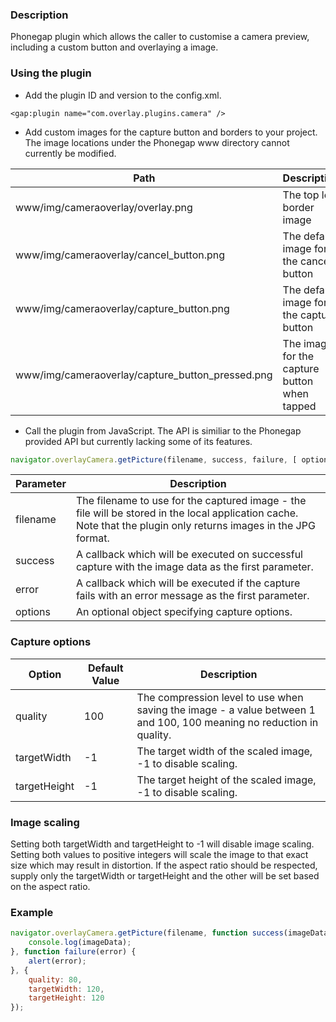 ### Description

Phonegap plugin which allows the caller to customise a camera preview, including a custom button and overlaying a image.

### Using the plugin

- Add the plugin ID and version to the config.xml.

```
<gap:plugin name="com.overlay.plugins.camera" />
```

- Add custom images for the capture button and borders to your project. The image locations under the Phonegap www directory cannot currently be modified.

|         Path           |        Description        |
| -----------------------| --------------------------| 
| www/img/cameraoverlay/overlay.png | The top left border image |
| www/img/cameraoverlay/cancel_button.png | The default image for the cancel button |
| www/img/cameraoverlay/capture_button.png | The default image for the capture button |
| www/img/cameraoverlay/capture_button_pressed.png | The image for the capture button when tapped |

- Call the plugin from JavaScript. The API is similiar to the Phonegap provided API but currently lacking some of its features.

```js
navigator.overlayCamera.getPicture(filename, success, failure, [ options ]);
```

|         Parameter       |        Description        |
| ----------------------- | --------------------------| 
| filename | The filename to use for the captured image - the file will be stored in the local application cache. Note that the plugin only returns images in the JPG format. |
| success | A callback which will be executed on successful capture with the image data as the first parameter. |
| error | A callback which will be executed if the capture fails with an error message as the first parameter. |
| options | An optional object specifying capture options. |

### Capture options

|         Option       | Default Value |        Description        |
|----------------------|---------------|---------------------------| 
| quality | 100 | The compression level to use when saving the image - a value between 1 and 100, 100 meaning no reduction in quality. |
| targetWidth | -1 | The target width of the scaled image, -1 to disable scaling. |
| targetHeight | -1 | The target height of the scaled image, -1 to disable scaling.  |

### Image scaling

Setting both targetWidth and targetHeight to -1 will disable image scaling. Setting both values to positive integers will scale the image to that exact size which may result in distortion. If the aspect ratio should be respected, supply only the targetWidth or targetHeight and the other will be set based on the aspect ratio.

### Example

```js
navigator.overlayCamera.getPicture(filename, function success(imageData) {
    console.log(imageData);
}, function failure(error) {
    alert(error);
}, {
    quality: 80,
    targetWidth: 120,
    targetHeight: 120
});
```
